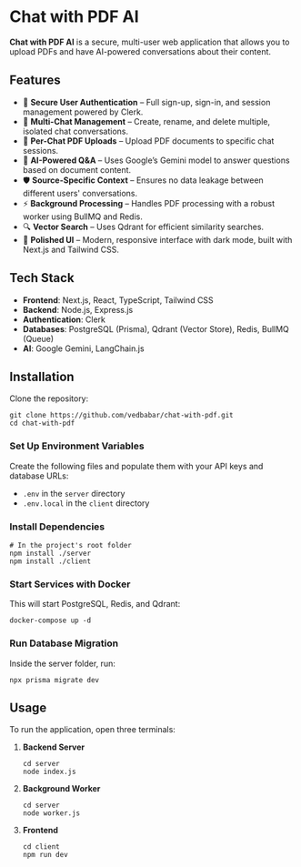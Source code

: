 <h1>Chat with PDF AI</h1>

<p><strong>Chat with PDF AI</strong> is a secure, multi-user web application that allows you to upload PDFs and have AI-powered conversations about their content.</p>

<h2>Features</h2>
<ul>
  <li>🔐 <strong>Secure User Authentication</strong> – Full sign-up, sign-in, and session management powered by Clerk.</li>
  <li>💬 <strong>Multi-Chat Management</strong> – Create, rename, and delete multiple, isolated chat conversations.</li>
  <li>📄 <strong>Per-Chat PDF Uploads</strong> – Upload PDF documents to specific chat sessions.</li>
  <li>🤖 <strong>AI-Powered Q&amp;A</strong> – Uses Google’s Gemini model to answer questions based on document content.</li>
  <li>🛡 <strong>Source-Specific Context</strong> – Ensures no data leakage between different users' conversations.</li>
  <li>⚡ <strong>Background Processing</strong> – Handles PDF processing with a robust worker using BullMQ and Redis.</li>
  <li>🔍 <strong>Vector Search</strong> – Uses Qdrant for efficient similarity searches.</li>
  <li>🎨 <strong>Polished UI</strong> – Modern, responsive interface with dark mode, built with Next.js and Tailwind CSS.</li>
</ul>

<h2>Tech Stack</h2>
<ul>
  <li><strong>Frontend</strong>: Next.js, React, TypeScript, Tailwind CSS</li>
  <li><strong>Backend</strong>: Node.js, Express.js</li>
  <li><strong>Authentication</strong>: Clerk</li>
  <li><strong>Databases</strong>: PostgreSQL (Prisma), Qdrant (Vector Store), Redis, BullMQ (Queue)</li>
  <li><strong>AI</strong>: Google Gemini, LangChain.js</li>
</ul>

<h2>Installation</h2>

<p>Clone the repository:</p>
<pre><code>git clone https://github.com/vedbabar/chat-with-pdf.git
cd chat-with-pdf
</code></pre>

<h3>Set Up Environment Variables</h3>
<p>Create the following files and populate them with your API keys and database URLs:</p>
<ul>
  <li><code>.env</code> in the <code>server</code> directory</li>
  <li><code>.env.local</code> in the <code>client</code> directory</li>
</ul>

<h3>Install Dependencies</h3>
<pre><code># In the project's root folder
npm install ./server
npm install ./client
</code></pre>

<h3>Start Services with Docker</h3>
<p>This will start PostgreSQL, Redis, and Qdrant:</p>
<pre><code>docker-compose up -d
</code></pre>

<h3>Run Database Migration</h3>
<p>Inside the server folder, run:</p>
<pre><code>npx prisma migrate dev
</code></pre>

<h2>Usage</h2>

<p>To run the application, open three terminals:</p>
<ol>
  <li>
    <p><strong>Backend Server</strong></p>
    <pre><code>cd server
node index.js
</code></pre>
  </li>
  <li>
    <p><strong>Background Worker</strong></p>
    <pre><code>cd server
node worker.js
</code></pre>
  </li>
  <li>
    <p><strong>Frontend</strong></p>
    <pre><code>cd client
npm run dev
</code></pre>
  </li>
</ol>
